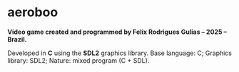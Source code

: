 # aeroboo

**Video game created and programmed by Felix Rodrigues Gulias – 2025 – Brazil.**

Developed in **C** using the **SDL2** graphics library. Base language: C; Graphics library: SDL2; Nature: mixed program (C + SDL).

